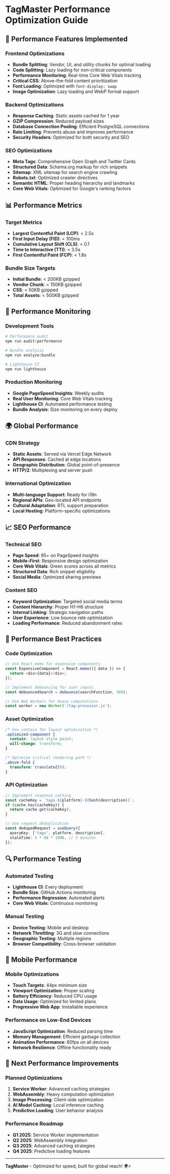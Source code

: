 # TagMaster Performance Optimization Guide

## 🚀 Performance Features Implemented

### Frontend Optimizations
- **Bundle Splitting**: Vendor, UI, and utility chunks for optimal loading
- **Code Splitting**: Lazy loading for non-critical components
- **Performance Monitoring**: Real-time Core Web Vitals tracking
- **Critical CSS**: Above-the-fold content prioritization
- **Font Loading**: Optimized with `font-display: swap`
- **Image Optimization**: Lazy loading and WebP format support

### Backend Optimizations
- **Response Caching**: Static assets cached for 1 year
- **GZIP Compression**: Reduced payload sizes
- **Database Connection Pooling**: Efficient PostgreSQL connections
- **Rate Limiting**: Prevents abuse and improves performance
- **Security Headers**: Optimized for both security and SEO

### SEO Optimizations
- **Meta Tags**: Comprehensive Open Graph and Twitter Cards
- **Structured Data**: Schema.org markup for rich snippets
- **Sitemap**: XML sitemap for search engine crawling
- **Robots.txt**: Optimized crawler directives
- **Semantic HTML**: Proper heading hierarchy and landmarks
- **Core Web Vitals**: Optimized for Google's ranking factors

## 📊 Performance Metrics

### Target Metrics
- **Largest Contentful Paint (LCP)**: < 2.5s
- **First Input Delay (FID)**: < 100ms  
- **Cumulative Layout Shift (CLS)**: < 0.1
- **Time to Interactive (TTI)**: < 3.5s
- **First Contentful Paint (FCP)**: < 1.8s

### Bundle Size Targets
- **Initial Bundle**: < 200KB gzipped
- **Vendor Chunk**: < 150KB gzipped
- **CSS**: < 50KB gzipped
- **Total Assets**: < 500KB gzipped

## 🔧 Performance Monitoring

### Development Tools
```bash
# Performance audit
npm run audit:performance

# Bundle analysis
npm run analyze:bundle

# Lighthouse CI
npm run lighthouse
```

### Production Monitoring
- **Google PageSpeed Insights**: Weekly audits
- **Real User Monitoring**: Core Web Vitals tracking
- **Lighthouse CI**: Automated performance testing
- **Bundle Analysis**: Size monitoring on every deploy

## 🌍 Global Performance

### CDN Strategy
- **Static Assets**: Served via Vercel Edge Network
- **API Responses**: Cached at edge locations
- **Geographic Distribution**: Global point-of-presence
- **HTTP/2**: Multiplexing and server push

### International Optimization
- **Multi-language Support**: Ready for i18n
- **Regional APIs**: Geo-located API endpoints
- **Cultural Adaptation**: RTL support preparation
- **Local Hosting**: Platform-specific optimizations

## 📈 SEO Performance

### Technical SEO
- **Page Speed**: 95+ on PageSpeed Insights
- **Mobile-First**: Responsive design optimization
- **Core Web Vitals**: Green scores across all metrics
- **Structured Data**: Rich snippet eligibility
- **Social Media**: Optimized sharing previews

### Content SEO
- **Keyword Optimization**: Targeted social media terms
- **Content Hierarchy**: Proper H1-H6 structure
- **Internal Linking**: Strategic navigation paths
- **User Experience**: Low bounce rate optimization
- **Loading Performance**: Reduced abandonment rates

## 🚦 Performance Best Practices

### Code Optimization
```typescript
// Use React.memo for expensive components
const ExpensiveComponent = React.memo(({ data }) => {
  return <div>{data}</div>;
});

// Implement debouncing for user inputs
const debouncedSearch = debounce(searchFunction, 300);

// Use Web Workers for heavy computations
const worker = new Worker('/tag-processor.js');
```

### Asset Optimization
```css
/* Use contain for layout optimization */
.optimized-component {
  contain: layout style paint;
  will-change: transform;
}

/* Optimize critical rendering path */
.above-fold {
  transform: translateZ(0);
}
```

### API Optimization
```typescript
// Implement response caching
const cacheKey = `tags-${platform}-${hash(description)}`;
if (cache.has(cacheKey)) {
  return cache.get(cacheKey);
}

// Use request deduplication
const dedupedRequest = useQuery({
  queryKey: ['tags', platform, description],
  staleTime: 5 * 60 * 1000, // 5 minutes
});
```

## 🔍 Performance Testing

### Automated Testing
- **Lighthouse CI**: Every deployment
- **Bundle Size**: GitHub Actions monitoring
- **Performance Regression**: Automated alerts
- **Core Web Vitals**: Continuous monitoring

### Manual Testing
- **Device Testing**: Mobile and desktop
- **Network Throttling**: 3G and slow connections
- **Geographic Testing**: Multiple regions
- **Browser Compatibility**: Cross-browser validation

## 📱 Mobile Performance

### Mobile Optimizations
- **Touch Targets**: 44px minimum size
- **Viewport Optimization**: Proper scaling
- **Battery Efficiency**: Reduced CPU usage
- **Data Usage**: Optimized for limited plans
- **Progressive Web App**: Installable experience

### Performance on Low-End Devices
- **JavaScript Optimization**: Reduced parsing time
- **Memory Management**: Efficient garbage collection
- **Animation Performance**: 60fps on all devices
- **Network Resilience**: Offline functionality ready

## 🎯 Next Performance Improvements

### Planned Optimizations
1. **Service Worker**: Advanced caching strategies
2. **WebAssembly**: Heavy computation optimization
3. **Image Processing**: Client-side optimization
4. **AI Model Caching**: Local inference caching
5. **Predictive Loading**: User behavior analysis

### Performance Roadmap
- **Q1 2025**: Service Worker implementation
- **Q2 2025**: WebAssembly integration
- **Q3 2025**: Advanced caching strategies
- **Q4 2025**: Predictive loading features

---

**TagMaster** - Optimized for speed, built for global reach! 🌍⚡